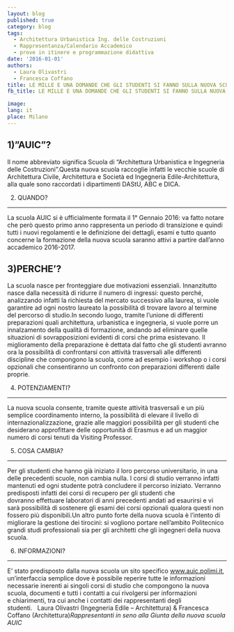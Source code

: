 ```yaml
---
layout: blog
published: true
category: blog
tags:
  - Architettura Urbanistica Ing. delle Costruzioni
  - Rappresentanza/Calendario Accademico
  - prove in itinere e programmazione didattiva
date: '2016-01-01'
authors:
  - Laura Olivastri
  - Francesca Coffano
title: LE MILLE E UNA DOMANDE CHE GLI STUDENTI SI FANNO SULLA NUOVA SCUOLA
fb_title: LE MILLE E UNA DOMANDE CHE GLI STUDENTI SI FANNO SULLA NUOVA SCUOLA

image: 
lang: it
place: Milano
---
```


1)”AUIC”?
---------

Il nome abbreviato significa Scuola di “Architettura Urbanistica e Ingegneria delle Costruzioni”.Questa nuova scuola raccoglie infatti le vecchie scuole di Architettura Civile, Architettura e Società ed Ingegneria Edile-Architettura, alla quale sono raccordati i dipartimenti DAStU, ABC e DICA.

2) QUANDO?
----------

La scuola AUIC si è ufficialmente formata il 1° Gennaio 2016: va fatto notare che però questo primo anno rappresenta un periodo di transizione e quindi tutti i nuovi regolamenti e le definizione dei dettagli, esami e tutto quanto concerne la formazione della nuova scuola saranno attivi a partire dall’anno accademico 2016-2017.

3)PERCHE’?
----------

La scuola nasce per fronteggiare due motivazioni essenziali. Innanzitutto nasce dalla necessità di ridurre il numero di ingressi: questo perché, analizzando infatti la richiesta del mercato successivo alla laurea, si vuole garantire ad ogni nostro laureato la possibilità di trovare lavoro al termine del percorso di studio.In secondo luogo, tramite l’unione di differenti preparazioni quali architettura, urbanistica e ingegneria, si vuole porre un innalzamento della qualità di formazione, andando ad eliminare quelle situazioni di sovrapposizioni evidenti di corsi che prima esistevano. Il miglioramento della preparazione è dettata dal fatto che gli studenti avranno ora la possibilità di confrontarsi con attività trasversali alle differenti discipline che compongono la scuola, come ad esempio i workshop o i corsi opzionali che consentiranno un confronto con preparazioni differenti dalle proprie.

4) POTENZIAMENTI?
-----------------

La nuova scuola consente, tramite queste attività trasversali e un più semplice coordinamento interno, la possibilità di elevare il livello di internazionalizzazione, grazie alle maggiori possibilità per gli studenti che desiderano approfittare delle opportunità di Erasmus e ad un maggior numero di corsi tenuti da Visiting Professor.

5) COSA CAMBIA?
---------------

Per gli studenti che hanno già iniziato il loro percorso universitario, in una delle precedenti scuole, non cambia nulla. I corsi di studio verranno infatti mantenuti ed ogni studente potrà concludere il percorso iniziato. Verranno predisposti infatti dei corsi di recupero per gli studenti che dovranno effettuare laboratori di anni precedenti andati ad esaurirsi e vi sarà possibilità di sostenere gli esami dei corsi opzionali qualora questi non fossero più disponibili.Un altro punto forte della nuova scuola è l’intento di migliorare la gestione dei tirocini: si vogliono portare nell’ambito Politecnico grandi studi professionali sia per gli architetti che gli ingegneri della nuova scuola.

6) INFORMAZIONI?
----------------

E’ stato predisposto dalla nuova scuola un sito specifico www.auic.polimi.it, un’interfaccia semplice dove è possibile reperire tutte le informazioni necessarie inerenti ai singoli corsi di studio che compongono la nuova scuola, documenti e tutti i contatti a cui rivolgersi per informazioni e chiarimenti, tra cui anche i contatti dei rappresentanti degli studenti.   Laura Olivastri (Ingegneria Edile – Architettura) & Francesca Coffano (Architettura)_Rappresentanti in seno alla Giunta della nuova scuola AUIC_
